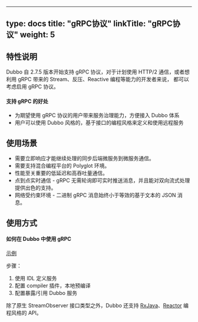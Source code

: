 
---
type: docs
title: "gRPC协议"
linkTitle: "gRPC协议"
weight: 5
---


## 特性说明
Dubbo 自 2.7.5 版本开始支持 gRPC 协议，对于计划使用 HTTP/2 通信，或者想利用 gRPC 带来的 Stream、反压、Reactive 编程等能力的开发者来说，
都可以考虑启用 gRPC 协议。

#### 支持 gRPC 的好处
* 为期望使用 gRPC 协议的用户带来服务治理能力，方便接入 Dubbo 体系
* 用户可以使用 Dubbo 风格的，基于接口的编程风格来定义和使用远程服务

## 使用场景

- 需要立即响应才能继续处理的同步后端微服务到微服务通信。
- 需要支持混合编程平台的 Polyglot 环境。
- 性能至关重要的低延迟和高吞吐量通信。
- 点到点实时通信 - gRPC 无需轮询即可实时推送消息，并且能对双向流式处理提供出色的支持。
- 网络受约束环境 - 二进制 gRPC 消息始终小于等效的基于文本的 JSON 消息。

## 使用方式
#### 如何在 Dubbo 中使用 gRPC
[示例](https://github.com/apache/dubbo-samples/tree/master/dubbo-samples-grpc)

步骤：
1. 使用 IDL 定义服务
2. 配置 compiler 插件，本地预编译
3. 配置暴露/引用 Dubbo 服务

除了原生 StreamObserver 接口类型之外，Dubbo 还支持 [RxJava](https://github.com/apache/dubbo-samples/tree/master/dubbo-samples-grpc/dubbo-samples-rxjava)、[Reactor](https://github.com/apache/dubbo-samples/tree/master/dubbo-samples-grpc/dubbo-samples-reactor) 编程风格的 API。
